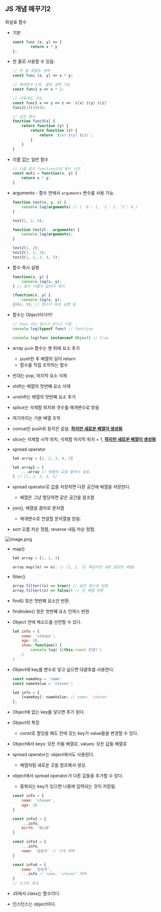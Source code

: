 
## JS 개념 매꾸기2


화살표 함수

- 기본

	```javascript
	const func (x, y) => {
			return x * y
	};
	```

- 한 줄로 사용할 수 있음.

	```javascript
	// 한 줄 중괄호 생략
	const func (x, y) => x * y;
	
	// 매개변수 1개, 괄호 생랙 가능
	const func1 x => x * 2; 
	
	// 이렇게도 가능
	const func2 x => y => z => `${x} ${y} ${z}`
	func2(2)(3)(4);
	
	// 같은 함수
	function func3(x) {
		return function (y) {
			return function (z) {
				return `$(x) $(y) $(z)`;
			}
		}
	}
	```

- 이름 없는 일반 함수

	```javascript
	// 이름 없이 function으로 함수 선언
	const muti = function(x, y) {
		return x * y;
	}
	```

- arguments - 함수 안에서 `arguments` 변수를 사용 가능.

	```javascript
	function test(x, y, z) {
		console.log(arguments) // { '0': 1, '1': 2, '2': 4 }
	}
	
	test(1, 2, 4);
	
	function test2(...arguments) {
		console.log(arguments);
	}
	
	test2(1, 2);
	test2(1, 2, 3);
	test2(1, 2, 3, 4, 5);
	```

- 함수 즉시 실행

	```javascript
	function(x, y) {
		console.log(x, y);
	} // 함수 이름이 없어서 에러
	
	(function(x, y) {
		console.log(x, y);
	})(4, 5); // 함수가 바로 실행 됨.
	```

- 함수는 Object이다!!!!

	```javascript
	// func 라는 함수가 있다고 가정
	console.log(typeof func) // function
	
	console.log(func instanceof Object) // true
	```

- array `push` 함수는 맨 뒤에 요소 추가
	- push한 후 배열의 길이 return
	- 함수를 직접 조작하는 함수
- 반대는 pop, 마지막 요소 삭제
- shift는 배열의 첫번째 요소 삭제
- unshift는 배열의 첫번째 요소 추가
- splice는 삭제할 위치와 갯수를 매개변수로 받음
- 여기까지는 기본 배열 조작
- concat은 push와 동작은 같음. <u>**하지만 새로운 배열이 생성됨**</u>
- slice는 삭제할 시작 위치, 삭제할 마지막 위치 + 1, <u>**하지만 새로운 배열이 생성됨**</u>
- spread operator

	```javascript
	let array = [1, 2, 3, 4, 5]
	
	let array2 = [
		...array // 배열의 값을 펼쳐서 넣음.
	] // [1, 2, 3, 4, 5]
	```

- spread operator로 값을 저장하면 다른 공간에 배열을 저장한다.
	- 배열은 그냥 할당하면 같은 공간을 참조함
- join(), 배열을 콤마로 문자열
	- 매개변수로 연결할 문자열을 받음.
- sort 오름 차순 정렬, reverse 내림 차순 정렬.

![image.png](https://prod-files-secure.s3.us-west-2.amazonaws.com/bc518957-ced6-41d2-aaeb-754bc2ac7595/75222f19-0d50-4573-862a-7b83b1004701/image.png?X-Amz-Algorithm=AWS4-HMAC-SHA256&X-Amz-Content-Sha256=UNSIGNED-PAYLOAD&X-Amz-Credential=ASIAZI2LB466XKRVWKLS%2F20250312%2Fus-west-2%2Fs3%2Faws4_request&X-Amz-Date=20250312T133938Z&X-Amz-Expires=3600&X-Amz-Security-Token=IQoJb3JpZ2luX2VjEHUaCXVzLXdlc3QtMiJHMEUCIQCKFBX8423buVIT4ItqZAcCqDTVdfQA%2FkxKz6e3qFGWsQIgaS4IzAmn5uomL%2BXNsv3rKpM6gc%2FaRX0it5i5lOjS2LkqiAQIvv%2F%2F%2F%2F%2F%2F%2F%2F%2F%2FARAAGgw2Mzc0MjMxODM4MDUiDPDTCsjcxmo%2BhTcEQCrcA1jbHmzcMmf7bwFPe7kecFc6XgelOMu7e%2BcxAVWySWFSks0O4477X4AEDqlSDSYr3mAIdYg%2F2%2Fwh%2FZ04MWXBpVsUIukxcGkeQ56nJB6RNCFZGFlRo9zFBmKv2q4xwafJP2AvdpESViRFOr0oKyyZhfy4FuVb8iYQmvRDMs%2BOQGmahc3Z8gaKzKrGtN%2BIcp%2FEW73KjI81KhmQrw9%2FTYlN88M8B94osi4qgHg2yIflzGSgUuTW3%2B09lCHnFBxZ64EbwPVKXXlvyIInFFp%2FKDFAHA1buFLur%2FGMNjJhJzV%2B7mUfhmohjJ%2FolUqfbou7qtaUJo0Dkw8bPWe6vtY8adF2DwOHRTyaQEM2LIphstjPSlRzEeItZ2%2BdZ%2F4Lz5GpnZ9aSB9QVfKiRsyIunE%2BdJoum2tAMdrUmrBiTXl3L57fDvdxoFnsluXRkEWoOOxD6vH9crs%2BHeED6qNCmMDXfuNIzwZlrUxUA62s1fZcQGgx9jIsZ3bru8j0BJBYL8BguaCvDa%2BDmfWetvgHJ0MRiqy5aZTTfWEmbfPLUvKGK9ifSPCBoEc%2BG0ZCJUr5C%2BLkZrWJYSKHLM2iKA%2BJVqsw73XA7ycfX1%2FxkzEKjLzxFyHFTDmOkeX8l8qoInx046JZMK3%2Fxb4GOqUBnM9q4l9emb59184xZiom6Vma6MI1FdCmwzl%2BMOpwhRyhzt9tAa%2B8YBtQXwG%2FhWKPr6FyRAZxDa1jYdB%2Br%2F1iTWVbijAbVSDZ1xGKkhlYxBoZthrE22JbGaJMYUvqQSZFC0OPSZnIy7G0QdA%2BFwOOUJojQvdyX5F8MIWdU4HXl%2F9iw%2Bp6quwvHJQzucD4ZkBPx1JBA7cmdkY4wNl03R0JCVVwwopF&X-Amz-Signature=9f4a352e8b1fa4f5b912e06697ffe8050ccd8e53e7eab197881866653eeebfa9&X-Amz-SignedHeaders=host&x-id=GetObject)

- map()

	```javascript
	let array = [1, 2, 3]
	
	array.map((e) => e); // [1, 2, 3] 똑같지만 새로 할당된 배열/
	```

- filter()

	```javascript
	array.filter((x) => true)) // 같은 함수로 반환
	array.filter((x) => false)) // 빈 배열 반환
	```

- find() 찾은 첫번째 요소만 반환.
- findIndex() 찾은 첫번쨰 요소 인덱스 반환
- Object 안에 메소드를 선언할 수 있다.

	```javascript
	let info = {
		name: 'steven';
		age: 20,
		show: function() {
			console.log(`${this.name} 안녕!')
		}
	}
	```

- Object에 key를 변수로 넣고 싶으면 대괄호를 사용한다.

	```javascript
	const nameKey = 'name'
	const nameValue = 'steven';
	
	let info = {
		[nameKey]: nameValue; // name: 'steven'
	};
	```

- Object에 없는 key를 넣으면 추가 된다.
- Object의 특징
	- const로 할당을 해도 안에 있는 key가 value들을 변경할  수 있다.
- Object에서 keys: 모든 키들 배열로, values: 모든 값들 배열로
- spread operator는 object에서도 사용된다.
	- 배열처럼 새로운 곳을 참조해서 생성.
- object에서 spread operator가 다른 값들을 추가할 수 있다.
	- 중복되는 key가 있으면 나중에 입력되는 것이 저장됨.

	```javascript
	const info = {
		name: 'steven',
		age: 20
	}
	
	const info2 = {
		...info,
		birth: '0118'
	}
	
	const info3 = {
		...info,
		name: '김승우' // 이게 채택
	}
	
	const info4 = {
		name: '김승우',
		...info // name: 'steven' 채택
	}
	// 순서도 중요
	```

- JS에서 class는 함수이다.
- 인스턴스는 object이다.
